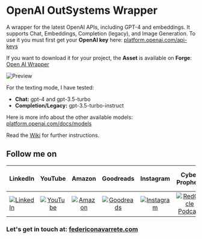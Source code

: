 # OpenAI OutSystems Wrapper

A wrapper for the latest OpenAI APIs, including GPT-4 and embeddings. It supports Chat, Embeddings, Completion (legacy), and Image Generation. To use it you must first get your **OpenAI key** here: [platform.openai.com/api-keys](https://platform.openai.com/api-keys)

If you want to download it for your project, the **Asset** is available on **Forge**:
[Open AI Wrapper](https://www.outsystems.com/forge/component-overview/18160/openai-api-wrapper-o11)

![Preview](https://www.outsystems.com/forge/DownloadResource.aspx?FileName=FullSize_16931_Screenshot20240308214554.png)

For the texting mode, I have tested:
- **Chat:** gpt-4 and gpt-3.5-turbo
- **Completion/Legacy:** gpt-3.5-turbo-instruct

Here is more info about the other available models:
[platform.openai.com/docs/models](https://platform.openai.com/docs/models)

Read the [Wiki](https://github.com/FANMixco/openai-outsystems-wrapper/wiki) for further instructions.

## Follow me on

|  LinkedIn  |YouTube|Amazon|Goodreads|Instagram|Cyber Prophets|Sharing Your Stories|TikTok|
|:----------|:------------:|:------------:|:------------:|:------------:|:------------:|:------------:|:------------:|
|[![LinkedIn](https://i.stack.imgur.com/idQWu.png)](https://www.linkedin.com/in/federiconavarrete)|[![YouTube](https://i.stack.imgur.com/CFPMR.png)](https://youtube.com/@FedericoNavarrete)|[![Amazon](https://i.stack.imgur.com/NFOeE.png)](https://www.amazon.com/Federico-Navarrete/e/B08NJTXQRV)|[![Goodreads](https://i.stack.imgur.com/oBk0g.jpg)](https://www.goodreads.com/author/show/21125413.Federico_Navarrete)|[![Instagram](https://i.stack.imgur.com/PIfqY.png)](https://www.instagram.com/federico_the_consultant)|[![RedCircle Podcast](https://i.stack.imgur.com/4XICF.png)](https://redcircle.com/shows/cyber-prophets)|[![RedCircle Podcast](https://i.stack.imgur.com/4XICF.png)](https://redcircle.com/shows/sharing-your-stories)|[![TikTok](https://i.stack.imgur.com/pP7X2.png)](https://www.tiktok.com/@federicostories)|

### Let's get in touch at: [federiconavarrete.com](https://federiconavarrete.com)
